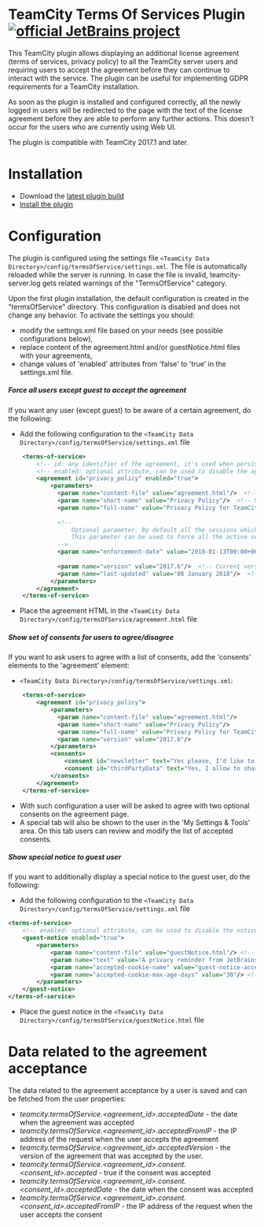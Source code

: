 
# TeamCity Terms Of Services Plugin [![official JetBrains project](http://jb.gg/badges/official.svg)](https://confluence.jetbrains.com/display/ALL/JetBrains+on+GitHub)

This TeamCity plugin allows displaying an additional license agreement (terms of services, privacy policy) to all the TeamCity server users and requiring users to accept the agreement before they can continue to interact with the service. The plugin can be useful for implementing GDPR requirements for a TeamCity installation.

As soon as the plugin is installed and configured correctly, all the newly logged in users will be redirected to the page with the text of the license agreement before they are able to perform any further actions. 
This doesn't occur for the users who are currently using Web UI.

The plugin is compatible with TeamCity 2017.1 and later.

# Installation
* Download the  [latest plugin build](https://teamcity.jetbrains.com/viewType.html?buildTypeId=TeamCityPluginsByJetBrains_TeamcityTermsOfServicePlugin_Build&guest=1)
* [Install the plugin](https://confluence.jetbrains.com/display/TCDL/Installing+Additional+Plugins)

# Configuration
The plugin is configured using the settings file `<TeamCity Data Directory>/config/termsOfService/settings.xml`. The file is automatically reloaded while the server is running. In case the file is invalid, teamcity-server.log gets related warnings of the "TermsOfService" category.

Upon the first plugin installation, the default configuration is created in the "termsOfService" directory. This configuration is disabled and does not change any behavior.
To activate the settings you should:

* modify the settings.xml file based on your needs (see possible configurations below),
* replace content of the agreement.html and/or guestNotice.html files with your agreements,
* change values of 'enabled' attributes from 'false' to 'true' in the settings.xml file. 


##### Force all users except guest to accept the agreement 

If you want any user (except guest) to be aware of a certain agreement, do the following:

* Add the following configuration to the `<TeamCity Data Directory>/config/termsOfService/settings.xml` file
```xml
    <terms-of-service>
        <!-- id: any identifier of the agreement, it's used when persisting the fact of the agreement acceptance by a user-->
        <!-- enabled: optional attribute, can be used to disable the agreement-->
        <agreement id="privacy_policy" enabled="true"> 
            <parameters>
              <param name="content-file" value="agreement.html"/>  <!-- Path to the file containing agreement html, relative to the <TeamCity Data Directory>/config/termsOfService/ directory  -->
              <param name="short-name" value="Privacy Policy"/>  <!-- Name of the link to the agreement in footer -->
              <param name="full-name" value="Privacy Policy for TeamCity"/>	<!-- Title of the agreement shown on the agreement page-->
              
              <!-- 
                  Optional parameter. By default all the sessions which were active when the agreement was introduced don't have to accept it. 
                  This parameter can be used to force all the active sessions to accept the agreement after the specified date.
              -->
              <param name="enforcement-date" value="2018-01-13T00:00+0000"/>  
              
              <param name="version" value="2017.6"/>  <!-- Current version of the agreement. When changed all users will have to accept it again. -->
              <param name="last-updated" value="08 January 2018"/>  <!-- Optional parameter. When defined it will be displayed in a note describing why the user have to accept the agreement again. -->
            </parameters>
        </agreement>
    </terms-of-service>
```
* Place the agreement HTML in the `<TeamCity Data Directory>/config/termsOfService/agreement.html` file 

##### Show set of consents for users to agree/disagree 

If you want to ask users to agree with a list of consents, add the 'consents' elements to the 'agreement' element:

* `<TeamCity Data Directory>/config/termsOfService/settings.xml`:
```xml
    <terms-of-service>
        <agreement id="privacy_policy">
            <parameters>
              <param name="content-file" value="agreement.html"/>  
              <param name="short-name" value="Privacy Policy"/>  
              <param name="full-name" value="Privacy Policy for TeamCity"/>	
              <param name="version" value="2017.6"/>  
            </parameters>
            <consents>
                <consent id="newsletter" text="Yes please, I'd like to receive emails about offers and services" default="true"/>
                <consent id="thirdPartyData" text="Yes, I allow to share my personal data with third parties" default="true"/>
            </consents>
        </agreement>
    </terms-of-service>
```

* With such configuration a user will be asked to agree with two optional consents on the agreement page. 
* A special tab will also be shown to the user in the 'My Settings & Tools' area. On this tab users can review and modify the list of accepted consents.

##### Show special notice to guest user

If you want to additionally display a special notice to the guest user, do the following:
* Add the following configuration to the `<TeamCity Data Directory>/config/termsOfService/settings.xml` file
```xml
<terms-of-service>
    <!-- enabled: optional attribute, can be used to disable the notice-->
    <guest-notice enabled="true">
        <parameters>
            <param name="content-file" value="guestNotice.html"/> <!-- Path to the file containing notice html, relative to the <TeamCity Data Directory>/config/termsOfService/ directory  -->
            <param name="text" value="A privacy reminder from JetBrains"/>  <!-- Short text to be shown in the notice-->
            <param name="accepted-cookie-name" value="guest-notice-accepted"/> <!-- The name of the cookie where the fact of acceptance is saved -->
            <param name="accepted-cookie-max-age-days" value="30"/> <!-- The cookie's expiration interval. After the specified number of days the user will be asked to confirm the notice again. -->
        </parameters>
    </guest-notice>
</terms-of-service>
```
* Place the guest notice in the `<TeamCity Data Directory>/config/termsOfService/guestNotice.html` file 


# Data related to the agreement acceptance

The data related to the agreement acceptance by a user is saved and can be fetched from the user properties:

* _teamcity.termsOfService.<agreement_id>.acceptedDate_ - the date when the agreement was accepted
* _teamcity.termsOfService.<agreement_id>.acceptedFromIP_ - the IP address of the request when the user accepts the agreement
* _teamcity.termsOfService.<agreement_id>.acceptedVersion_ - the version of the agreement that was accepted by the user. 
* _teamcity.termsOfService.<agreement_id>.consent.<consent_id>.accepted_ - true if the consent was accepted
* _teamcity.termsOfService.<agreement_id>.consent.<consent_id>.acceptedDate_ - the date when the consent was accepted
* _teamcity.termsOfService.<agreement_id>.consent.<consent_id>.acceptedFromIP_ - the IP address of the request when the user accepts the consent

